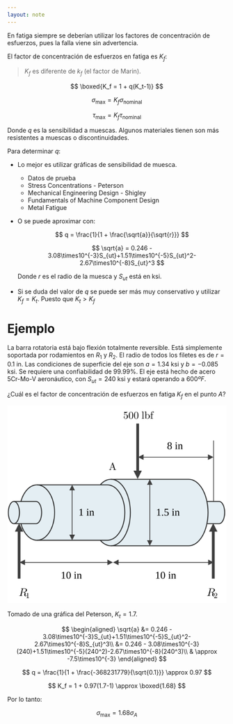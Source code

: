 ```yaml
---
layout: note
---
```


En fatiga siempre se deberían utilizar los factores de concentración de esfuerzos, pues la falla viene sin advertencia.

El factor de concentración de esfuerzos en fatiga es $K_f$:

> $K_f$ es diferente de $k_f$ (el factor de Marin).

$$
\boxed{K_f = 1 + q(K_t-1)}
$$

$$
\sigma_\text{max} = K_f \sigma_\text{nominal}
$$

$$
\tau_\text{max} = K_f \tau_\text{nominal}
$$

Donde $q$ es la sensibilidad a muescas. Algunos materiales tienen son más resistentes a muescas o discontinuidades.

Para determinar $q$:
* Lo mejor es utilizar gráficas de sensibilidad de muesca.
    * Datos de prueba
    * Stress Concentrations - Peterson
    * Mechanical Engineering Design - Shigley
    * Fundamentals of Machine Component Design
    * Metal Fatigue
* O se puede aproximar con:

    $$
    q = \frac{1}{1 + \frac{\sqrt{a}}{\sqrt{r}}}
    $$

    $$
    \sqrt{a} = 0.246 - 3.08\times10^{-3}S_{ut}+1.51\times10^{-5}S_{ut}^2-2.67\times10^{-8}S_{ut}^3
    $$

    Donde $r$ es el radio de la muesca y $S_{ut}$ está en $\text{ksi}$.

* Si se duda del valor de $q$ se puede ser más muy conservativo y utilizar $K_f = K_t$. Puesto que $K_t > K_f$

# Ejemplo

La barra rotatoria está bajo flexión totalmente reversible. Está simplemente soportada por rodamientos en $R_1$ y $R_2$. El radio de todos los filetes es de $r = 0.1\text{ in}$. Las condiciones de superficie del eje son $a = 1.34\text{ ksi}$ y $b = -0.085\text{ ksi}$. Se requiere una confiabilidad de $99.99\%$. El eje está hecho de acero 5Cr-Mo-V aeronáutico, con $S_{ut} = 240\text{ ksi}$ y estará operando a $600 ºF$.

¿Cuál es el factor de concentración de esfuerzos en fatiga $K_f$ en el punto $A$?

![Barra circular con dimensiones y fuerzas](../../img/ejercicio-fatiga-concentracion-esfuerzos-1.svg)

Tomado de una gráfica del Peterson, $K_t = 1.7$.

$$
\begin{aligned}
\sqrt{a} &= 0.246 - 3.08\times10^{-3}S_{ut}+1.51\times10^{-5}S_{ut}^2-2.67\times10^{-8}S_{ut}^3\\
&= 0.246 - 3.08\times10^{-3}(240)+1.51\times10^{-5}(240^2)-2.67\times10^{-8}(240^3)\\
& \approx -7.5\times10^{-3}
\end{aligned}
$$

$$
q = \frac{1}{1 + \frac{-368231779}{\sqrt{0.1}}} \approx 0.97
$$

$$
K_f = 1 + 0.97(1.7-1) \approx \boxed{1.68}
$$

Por lo tanto:

$$
\sigma_\text{max} = 1.68\sigma_A
$$

